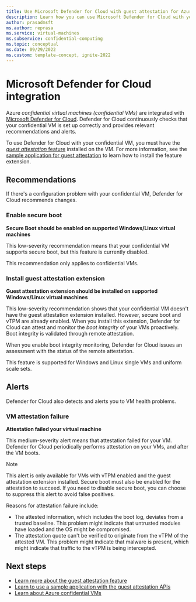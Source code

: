 ```yaml
---
title: Use Microsoft Defender for Cloud with guest attestation for Azure confidential VMs
description: Learn how you can use Microsoft Defender for Cloud with your Azure confidential VMs with the guest attestation feature installed. 
author: prasadmsft
ms.author: reprasa
ms.service: virtual-machines
ms.subservice: confidential-computing
ms.topic: conceptual
ms.date: 09/29/2022
ms.custom: template-concept, ignite-2022
---
```


# Microsoft Defender for Cloud integration

Azure *confidential virtual machines (confidential VMs)* are integrated with [Microsoft Defender for Cloud](../defender-for-cloud/defender-for-cloud-introduction.md). Defender for Cloud continuously checks that your confidential VM is set up correctly and provides relevant recommendations and alerts.

To use Defender for Cloud with your confidential VM, you must have the [*guest attestation* feature](guest-attestation-confidential-vms.md) installed on the VM. For more information, see the [sample application for guest attestation](guest-attestation-example.md) to learn how to install the feature extension.

## Recommendations 

If there's a configuration problem with your confidential VM, Defender for Cloud recommends changes. 

### Enable secure boot

**Secure Boot should be enabled on supported Windows/Linux virtual machines**

This low-severity recommendation means that your confidential VM supports secure boot, but this feature is currently disabled. 

This recommendation only applies to confidential VMs.

### Install guest attestation extension

**Guest attestation extension should be installed on supported Windows/Linux virtual machines**

This low-severity recommendation shows that your confidential VM doesn't have the guest attestation extension installed. However, secure boot and vTPM are already enabled. When you install this extension, Defender for Cloud can attest and monitor the *boot integrity* of your VMs proactively. Boot integrity is validated through remote attestation.

When you enable boot integrity monitoring, Defender for Cloud issues an assessment with the status of the remote attestation. 

This feature is supported for Windows and Linux single VMs and uniform scale sets.

## Alerts

Defender for Cloud also detects and alerts you to VM health problems.

### VM attestation failure

**Attestation failed your virtual machine**

This medium-severity alert means that attestation failed for your VM. Defender for Cloud periodically performs attestation on your VMs, and after the VM boots.  

> [!NOTE]
> This alert is only available for VMs with vTPM enabled and the guest attestation extension installed. Secure boot must also be enabled for the attestation to succeed. If you need to disable secure boot, you can choose to suppress this alert to avoid false positives.

Reasons for attestation failure include:

- The attested information, which includes the boot log, deviates from a trusted baseline. This problem might indicate that untrusted modules have loaded and the OS might be compromised.
- The attestation quote can't be verified to originate from the vTPM of the attested VM. This problem might indicate that malware is present, which might indicate that traffic to the vTPM is being intercepted. 

## Next steps

- [Learn more about the guest attestation feature](guest-attestation-confidential-vms.md)
- [Learn to use a sample application with the guest attestation APIs](guest-attestation-example.md)
- [Learn about Azure confidential VMs](confidential-vm-overview.md)
